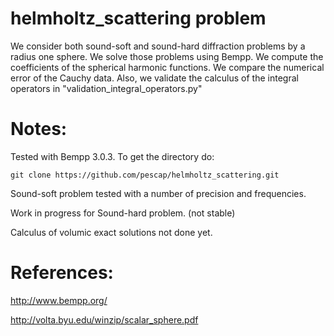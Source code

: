 # helmholtz_scattering problem
We consider both sound-soft and sound-hard diffraction problems by a radius one sphere.
We solve those problems using Bempp.
We compute the coefficients of the spherical harmonic functions.
We compare the numerical error of the Cauchy data.
Also, we validate the calculus of the integral operators in "validation_integral_operators.py"

# Notes:
Tested with Bempp 3.0.3.
To get the directory do: 

`git clone https://github.com/pescap/helmholtz_scattering.git`

Sound-soft problem tested with a number of precision and frequencies.

Work in progress for Sound-hard problem. (not stable)

Calculus of volumic exact solutions not done yet.

# References:

http://www.bempp.org/

http://volta.byu.edu/winzip/scalar_sphere.pdf
